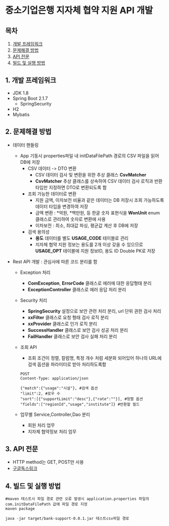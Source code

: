 # 중소기업은행 지자체 협약 지원 API 개발

## 목차
1. [개발 프레임워크](#1-개발-프레임워크)
2. [문제해결 방법](#2-문제해결-방법)
3. [API 전문](#3-API-전문)
4. [빌드 및 실행 방법](#4-빌드-및-실행-방법)

## 1. 개발 프레임워크
- JDK 1.8
- Spring Boot 2.1.7
    - SpringSecurity
- H2
- Mybatis

## 2. 문제해결 방법
- 데이터 핸들링
    - App 기동시 properties파일 내 initDataFilePath 경로의 CSV 파일을 읽어 DB에 저장
        - CSV 데이터 -> DTO 변환
            - CSV 데이터 검사 및 변환을 위한 추상 클래스 **CsvMatcher**
            - **CsvMatcher** 추상 클래스를 상속하여 CSV 데이터 검사 로직과 반환 타입만 지정하면 DTO로 변환되도록 함
        - 조회 가능한 데이터로 변환
            - 지원 금액, 이차보전 비율과 같은 데이터는 DB 저장시 조회 가능하도록 데이터 타입을 변경하여 저장
            - 금액 변환 : *억원, *백만원, 등 한글 숫자 표현식을 **WonUnit** enum 클래스로 관리하여 숫자로 변환에 사용
            - 이차보전 : 최소, 최대값 파싱, 평균값 계산 후 DB에 저장
        - 검색 용의성
            - **용도** 데이터를 별도 **USAGE_CODE** 테이블로 관리
            - 지자체 협약 지원 정보는 용도를 2개 이상 갖을 수 있으므로 **USAGE_OPT** 테이블에 지원 정보ID, 용도 ID Double PK로 저장             
            
- Rest API 개발 : 관심사에 따른 코드 분리를 함
    - Exception 처리
        - **ComException**, **ErrorCode** 클래스로 에러에 대한 응답형태 분리
        - **ExceptionController** 클래스로 에러 응답 처리 분리
        
    - Security 처리
        - **SpringSecurity** 설정으로 보안 관련 처리 분리, url 단위 권한 검사 처리
        - **xxFilter** 클래스로 요청 형태 검사 로직 분리
        - **xxProvider** 클래스로 인가 로직 분리
        - **SuccessHandler** 클래스로 보안 검사 성공 처리 분리
        - **FailHandler** 클래스로 보안 검사 실패 처리 분리

    - 조회 API
        - 조회 조건이 정렬, 칼럼명, 특정 개수 처럼 세분화 되어있어 하나의 URL에 검색 옵션을 파라미터로 받아 처리하도록함
        ```http request
        POST
        Content-Type: application/json
        
        {"match":{"usage":"시설"}, #검색 옵션
        "limit":2, #로우 수
        "sort":[{"supportLimit":"desc"},{"rate":""}], #정렬 옵션
        "fields":["regionId","usage","institute"]} #반환할 필드
        ``` 
    
    - 업무별 Service,Controller,Dao 분리
        - 회원 처리 업무
        - 지자체 협약정보 처리 엄무
                           
## 3. API 전문
- HTTP method는 GET, POST만 사용
- [구글독스링크](https://docs.google.com/spreadsheets/d/1ZnxKO5wJ3yPNPG4FwsU91dSTbr1_SiIGvRb_1SlECeM/edit?usp=sharing)

## 4. 빌드 및 실행 방법
```
#maven 테스트시 파일 경로 관련 오류 발생시 application.properties 파일의 com.initDataFilePath 값에 파일 경로 지정
maven package

java -jar target/bank-support-0.0.1.jar 테스트csv파일 경로
```
